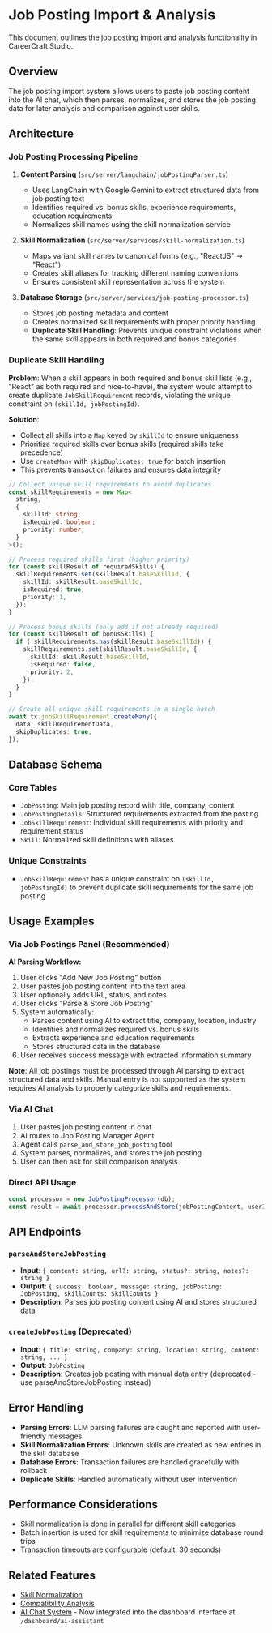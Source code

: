 # Job Posting Import & Analysis

This document outlines the job posting import and analysis functionality in CareerCraft Studio.

## Overview

The job posting import system allows users to paste job posting content into the AI chat, which then parses, normalizes, and stores the job posting data for later analysis and comparison against user skills.

## Architecture

### Job Posting Processing Pipeline

1. **Content Parsing** (`src/server/langchain/jobPostingParser.ts`)

   - Uses LangChain with Google Gemini to extract structured data from job posting text
   - Identifies required vs. bonus skills, experience requirements, education requirements
   - Normalizes skill names using the skill normalization service

2. **Skill Normalization** (`src/server/services/skill-normalization.ts`)

   - Maps variant skill names to canonical forms (e.g., "ReactJS" → "React")
   - Creates skill aliases for tracking different naming conventions
   - Ensures consistent skill representation across the system

3. **Database Storage** (`src/server/services/job-posting-processor.ts`)
   - Stores job posting metadata and content
   - Creates normalized skill requirements with proper priority handling
   - **Duplicate Skill Handling**: Prevents unique constraint violations when the same skill appears in both required and bonus categories

### Duplicate Skill Handling

**Problem**: When a skill appears in both required and bonus skill lists (e.g., "React" as both required and nice-to-have), the system would attempt to create duplicate `JobSkillRequirement` records, violating the unique constraint on `(skillId, jobPostingId)`.

**Solution**:

- Collect all skills into a `Map` keyed by `skillId` to ensure uniqueness
- Prioritize required skills over bonus skills (required skills take precedence)
- Use `createMany` with `skipDuplicates: true` for batch insertion
- This prevents transaction failures and ensures data integrity

```typescript
// Collect unique skill requirements to avoid duplicates
const skillRequirements = new Map<
  string,
  {
    skillId: string;
    isRequired: boolean;
    priority: number;
  }
>();

// Process required skills first (higher priority)
for (const skillResult of requiredSkills) {
  skillRequirements.set(skillResult.baseSkillId, {
    skillId: skillResult.baseSkillId,
    isRequired: true,
    priority: 1,
  });
}

// Process bonus skills (only add if not already required)
for (const skillResult of bonusSkills) {
  if (!skillRequirements.has(skillResult.baseSkillId)) {
    skillRequirements.set(skillResult.baseSkillId, {
      skillId: skillResult.baseSkillId,
      isRequired: false,
      priority: 2,
    });
  }
}

// Create all unique skill requirements in a single batch
await tx.jobSkillRequirement.createMany({
  data: skillRequirementData,
  skipDuplicates: true,
});
```

## Database Schema

### Core Tables

- `JobPosting`: Main job posting record with title, company, content
- `JobPostingDetails`: Structured requirements extracted from the posting
- `JobSkillRequirement`: Individual skill requirements with priority and requirement status
- `Skill`: Normalized skill definitions with aliases

### Unique Constraints

- `JobSkillRequirement` has a unique constraint on `(skillId, jobPostingId)` to prevent duplicate skill requirements for the same job posting

## Usage Examples

### Via Job Postings Panel (Recommended)

**AI Parsing Workflow:**

1. User clicks "Add New Job Posting" button
2. User pastes job posting content into the text area
3. User optionally adds URL, status, and notes
4. User clicks "Parse & Store Job Posting"
5. System automatically:
   - Parses content using AI to extract title, company, location, industry
   - Identifies and normalizes required vs. bonus skills
   - Extracts experience and education requirements
   - Stores structured data in the database
6. User receives success message with extracted information summary

**Note**: All job postings must be processed through AI parsing to extract structured data and skills. Manual entry is not supported as the system requires AI analysis to properly categorize skills and requirements.

### Via AI Chat

1. User pastes job posting content in chat
2. AI routes to Job Posting Manager Agent
3. Agent calls `parse_and_store_job_posting` tool
4. System parses, normalizes, and stores the job posting
5. User can then ask for skill comparison analysis

### Direct API Usage

```typescript
const processor = new JobPostingProcessor(db);
const result = await processor.processAndStore(jobPostingContent, userId);
```

## API Endpoints

### `parseAndStoreJobPosting`

- **Input**: `{ content: string, url?: string, status?: string, notes?: string }`
- **Output**: `{ success: boolean, message: string, jobPosting: JobPosting, skillCounts: SkillCounts }`
- **Description**: Parses job posting content using AI and stores structured data

### `createJobPosting` (Deprecated)

- **Input**: `{ title: string, company: string, location: string, content: string, ... }`
- **Output**: `JobPosting`
- **Description**: Creates job posting with manual data entry (deprecated - use parseAndStoreJobPosting instead)

## Error Handling

- **Parsing Errors**: LLM parsing failures are caught and reported with user-friendly messages
- **Skill Normalization Errors**: Unknown skills are created as new entries in the skill database
- **Database Errors**: Transaction failures are handled gracefully with rollback
- **Duplicate Skills**: Handled automatically without user intervention

## Performance Considerations

- Skill normalization is done in parallel for different skill categories
- Batch insertion is used for skill requirements to minimize database round trips
- Transaction timeouts are configurable (default: 30 seconds)

## Related Features

- [Skill Normalization](./skill-normalization.md)
- [Compatibility Analysis](./compatibility-analysis.md)
- [AI Chat System](./ai-chat.md) - Now integrated into the dashboard interface at `/dashboard/ai-assistant`
